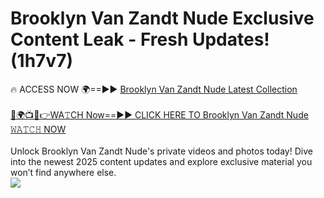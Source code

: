 # Brooklyn Van Zandt Nude Exclusive Content Leak - Fresh Updates! (1h7v7)

🔥 ACCESS NOW 🌍==►► <a href="https://tinyurl.com/2mz8nhtm" rel="nofollow">Brooklyn Van Zandt Nude Latest Collection</a>
<br><br>
[🔴🌍📺📱👉WA𝚃CH Now==►► CLICK HERE TO Brooklyn Van Zandt Nude 𝚆𝙰𝚃𝙲𝙷 NOW](https://tinyurl.com/2mz8nhtm)
<br><br>
Unlock Brooklyn Van Zandt Nude's private videos and photos today! Dive into the newest 2025 content updates and explore exclusive material you won’t find anywhere else.
<br>
<a href="https://tinyurl.com/2mz8nhtm" rel="nofollow" data-target="animated-image.originalLink"><img src="https://camo.githubusercontent.com/8a4f000d20f83aca3bf7ec5f350d767afa0574a8a352519fd8cfa583a6f93a33/68747470733a2f2f692e696d6775722e636f6d2f644a486b345a712e676966" data-canonical-src="https://i.imgur.com/dJHk4Zq.gif" style="max-width: 100%; display: inline-block;" data-target="animated-image.originalImage"></a>
<br>
